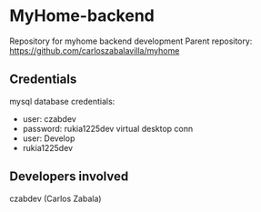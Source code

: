 # MyHome-backend
 Repository for myhome backend development
 Parent repository: https://github.com/carloszabalavilla/myhome
## Credentials
mysql database credentials:
 - user: czabdev
 - password: rukia1225dev
virtual desktop conn
 - user: Develop
 - rukia1225dev
## Developers involved
czabdev (Carlos Zabala)
